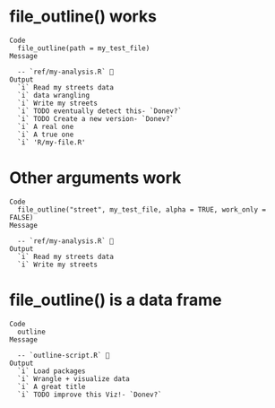 # file_outline() works

    Code
      file_outline(path = my_test_file)
    Message
      
      -- `ref/my-analysis.R` 🦐 
    Output
      `i` Read my streets data
      `i` data wrangling
      `i` Write my streets
      `i` TODO eventually detect this- `Donev?`
      `i` TODO Create a new version- `Donev?`
      `i` A real one
      `i` A true one
      `i` 'R/my-file.R'

# Other arguments work

    Code
      file_outline("street", my_test_file, alpha = TRUE, work_only = FALSE)
    Message
      
      -- `ref/my-analysis.R` 🦐 
    Output
      `i` Read my streets data
      `i` Write my streets

# file_outline() is a data frame

    Code
      outline
    Message
      
      -- `outline-script.R` 🦐 
    Output
      `i` Load packages
      `i` Wrangle + visualize data
      `i` A great title
      `i` TODO improve this Viz!- `Donev?`

